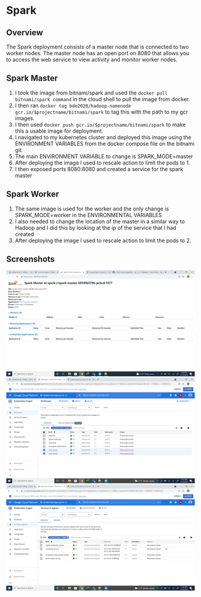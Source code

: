 # Spark
## Overview 
The Spark deployment consists of a master node that is connected to two worker nodes. The master node has an open port on 8080 that allows you to access the web service to view activity and monitor worker nodes.

## Spark Master
1. I took the image from bitnami/spark and used the `docker pull bitnami/spark command` in the cloud shell to pull the image from docker.
2. I then ran `docker tag bde2020/hadoop-namenode gcr.io/$projectname/bitnami/spark` to tag this with the path to my gcr images.
3. I then used `docker push gcr.io/$projectname/bitnami/spark` to make this a usable image for deployment.
4. I navigated to my kubernetes cluster and deployed this image using the ENVIRONMENT VARIABLES from the docker compose file on the bitnami git.
5. The main ENVIRONMENT VARIABLE to change is SPARK_MODE=master 
6. After deploying the image I used to rescale action to limit the pods to 1.
7. I then exposed ports 8080:8080 and created a service for the spark master 


## Spark Worker
1. The same image is used for the worker and the only change is SPARK_MODE=worker in the ENVIRONMENTAL VARIABLES
2. I also needed to change the location of the master in a similar way to Hadoop and I did this by looking at the ip of the service that I had created
3. After deploying the image I used to rescale action to limit the pods to 2.

## Screenshots
![Alt text](https://github.com/JaysonPatel/cs1660-course-project/blob/main/Apache%20Spark/Spark%20Running.png?raw=true "Spark Running")
![Alt text](https://github.com/JaysonPatel/cs1660-course-project/blob/main/Apache%20Spark/Spark%20Workload.png?raw=true "Workloads")
![Alt text](https://github.com/JaysonPatel/cs1660-course-project/blob/main/Apache%20Spark/Services.png?raw=true "Services")
